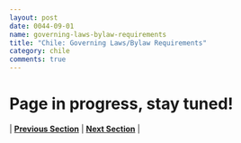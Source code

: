 ```yaml
---
layout: post
date: 0044-09-01
name: governing-laws-bylaw-requirements
title: "Chile: Governing Laws/Bylaw Requirements"
category: chile
comments: true
---
```


# Page in progress, stay tuned!



| **[Previous Section]( https://neo-project.github.io/global-blockchain-compliance-hub//chile/chile-tax-and-auditing-requirements.html)** | **[Next Section]( https://neo-project.github.io/global-blockchain-compliance-hub//chile/chile-laws-token-sales.html)** |


